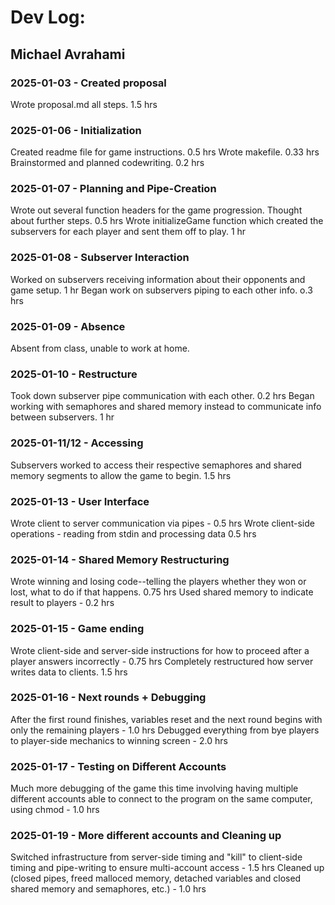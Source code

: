 # Dev Log:

## Michael Avrahami

### 2025-01-03 - Created proposal
Wrote proposal.md all steps. 1.5 hrs

### 2025-01-06 - Initialization
Created readme file for game instructions. 0.5 hrs
Wrote makefile. 0.33 hrs
Brainstormed and planned codewriting. 0.2 hrs

### 2025-01-07 - Planning and Pipe-Creation
Wrote out several function headers for the game progression. Thought about further steps. 0.5 hrs
Wrote initializeGame function which created the subservers for each player and sent them off to play. 1 hr

### 2025-01-08 - Subserver Interaction
Worked on subservers receiving information about their opponents and game setup. 1 hr
Began work on subservers piping to each other info. o.3 hrs

### 2025-01-09 - Absence
Absent from class, unable to work at home.

### 2025-01-10 - Restructure
Took down subserver pipe communication with each other. 0.2 hrs
Began working with semaphores and shared memory instead to communicate info between subservers. 1 hr

### 2025-01-11/12 - Accessing
Subservers worked to access their respective semaphores and shared memory segments to allow the game to begin. 1.5 hrs

### 2025-01-13 - User Interface
Wrote client to server communication via pipes - 0.5 hrs
Wrote client-side operations - reading from stdin and processing data 0.5 hrs

### 2025-01-14 - Shared Memory Restructuring
Wrote winning and losing code--telling the players whether they won or lost, what to do if that happens. 0.75 hrs
Used shared memory to indicate result to players - 0.2 hrs

### 2025-01-15 - Game ending
Wrote client-side and server-side instructions for how to proceed after a player answers incorrectly - 0.75 hrs
Completely restructured how server writes data to clients. 1.5 hrs

### 2025-01-16 - Next rounds + Debugging
After the first round finishes, variables reset and the next round begins with only the remaining players - 1.0 hrs
Debugged everything from bye players to player-side mechanics to winning screen - 2.0 hrs

### 2025-01-17 - Testing on Different Accounts
Much more debugging of the game this time involving having multiple different accounts able to connect to the program on the same computer, using chmod - 1.0 hrs

### 2025-01-19 - More different accounts and Cleaning up
Switched infrastructure from server-side timing and "kill" to client-side timing and pipe-writing to ensure multi-account access - 1.5 hrs
Cleaned up (closed pipes, freed malloced memory, detached variables and closed shared memory and semaphores, etc.) - 1.0 hrs
